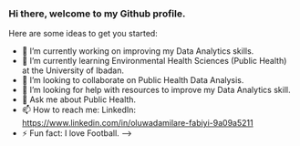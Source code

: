 ### Hi there, welcome to my Github profile.

Here are some ideas to get you started:

- 🔭 I’m currently working on improving my Data Analytics skills.
- 🌱 I’m currently learning Environmental Health Sciences (Public Health) at the University of Ibadan. 
- 👯 I’m looking to collaborate on Public Health Data Analysis.
- 🤔 I’m looking for help with resources to improve my Data Analytics skill.
- 💬 Ask me about Public Health.
- 📫 How to reach me: LinkedIn: https://www.linkedin.com/in/oluwadamilare-fabiyi-9a09a5211
- ⚡ Fun fact: I love Football.
-->
